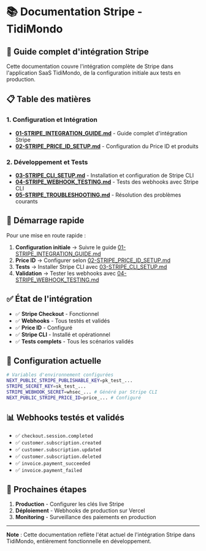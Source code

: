 # 📚 Documentation Stripe - TidiMondo

## 🎯 Guide complet d'intégration Stripe

Cette documentation couvre l'intégration complète de Stripe dans l'application SaaS TidiMondo, de la configuration initiale aux tests en production.

## 📋 Table des matières

### 1. Configuration et Intégration
- **[01-STRIPE_INTEGRATION_GUIDE.md](./01-STRIPE_INTEGRATION_GUIDE.md)** - Guide complet d'intégration Stripe
- **[02-STRIPE_PRICE_ID_SETUP.md](./02-STRIPE_PRICE_ID_SETUP.md)** - Configuration du Price ID et produits

### 2. Développement et Tests
- **[03-STRIPE_CLI_SETUP.md](./03-STRIPE_CLI_SETUP.md)** - Installation et configuration de Stripe CLI
- **[04-STRIPE_WEBHOOK_TESTING.md](./04-STRIPE_WEBHOOK_TESTING.md)** - Tests des webhooks avec Stripe CLI
- **[05-STRIPE_TROUBLESHOOTING.md](./05-STRIPE_TROUBLESHOOTING.md)** - Résolution des problèmes courants

## 🚀 Démarrage rapide

Pour une mise en route rapide :

1. **Configuration initiale** → Suivre le guide [01-STRIPE_INTEGRATION_GUIDE.md](./01-STRIPE_INTEGRATION_GUIDE.md)
2. **Price ID** → Configurer selon [02-STRIPE_PRICE_ID_SETUP.md](./02-STRIPE_PRICE_ID_SETUP.md)
3. **Tests** → Installer Stripe CLI avec [03-STRIPE_CLI_SETUP.md](./03-STRIPE_CLI_SETUP.md)
4. **Validation** → Tester les webhooks avec [04-STRIPE_WEBHOOK_TESTING.md](./04-STRIPE_WEBHOOK_TESTING.md)

## ✅ État de l'intégration

- ✅ **Stripe Checkout** - Fonctionnel
- ✅ **Webhooks** - Tous testés et validés
- ✅ **Price ID** - Configuré
- ✅ **Stripe CLI** - Installé et opérationnel
- ✅ **Tests complets** - Tous les scénarios validés

## 🔧 Configuration actuelle

```bash
# Variables d'environnement configurées
NEXT_PUBLIC_STRIPE_PUBLISHABLE_KEY=pk_test_...
STRIPE_SECRET_KEY=sk_test_...
STRIPE_WEBHOOK_SECRET=whsec_... # Généré par Stripe CLI
NEXT_PUBLIC_STRIPE_PRICE_ID=price_... # Configuré
```

## 📊 Webhooks testés et validés

- ✅ `checkout.session.completed`
- ✅ `customer.subscription.created`
- ✅ `customer.subscription.updated`
- ✅ `customer.subscription.deleted`
- ✅ `invoice.payment_succeeded`
- ✅ `invoice.payment_failed`

## 🎯 Prochaines étapes

1. **Production** - Configurer les clés live Stripe
2. **Déploiement** - Webhooks de production sur Vercel
3. **Monitoring** - Surveillance des paiements en production

---

**Note** : Cette documentation reflète l'état actuel de l'intégration Stripe dans TidiMondo, entièrement fonctionnelle en développement.